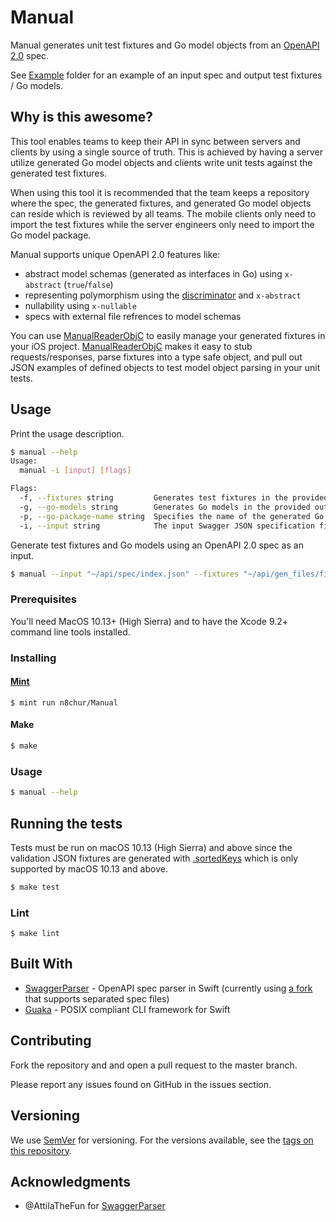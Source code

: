 # Manual

Manual generates unit test fixtures and Go model objects from an [OpenAPI 2.0](https://github.com/OAI/OpenAPI-Specification/blob/master/versions/2.0.md) spec.

See [Example](Example) folder for an example of an input spec and output test fixtures / Go models.

## Why is this awesome?

This tool enables teams to keep their API in sync between servers and clients by using a single source of truth. This is achieved by having a server utilize generated Go model objects and clients write unit tests against the generated test fixtures.

When using this tool it is recommended that the team keeps a repository where the spec, the generated fixtures, and generated Go model objects can reside which is reviewed by all teams. The mobile clients only need to import the test fixtures while the server engineers only need to import the Go model package.

Manual supports unique OpenAPI 2.0 features like:
- abstract model schemas (generated as interfaces in Go) using `x-abstract` (`true`/`false`)
- representing polymorphism using the [discriminator](https://github.com/OAI/OpenAPI-Specification/blob/master/versions/2.0.md#schema-object) and `x-abstract`
- nullability using `x-nullable`
- specs with external file refrences to model schemas

You can use [ManualReaderObjC](https://github.com/n8chur/ManualReaderObjC) to easily manage your generated fixtures in your iOS project. [ManualReaderObjC](https://github.com/n8chur/ManualReaderObjC) makes it easy to stub requests/responses, parse fixtures into a type safe object, and pull out JSON examples of defined objects to test model object parsing in your unit tests.

## Usage

Print the usage description.

```bash
$ manual --help
Usage:
  manual -i [input] [flags]

Flags:
  -f, --fixtures string         Generates test fixtures in the provided output directory.
  -g, --go-models string        Generates Go models in the provided output directory.
  -p, --go-package-name string  Specifies the name of the generated Go package. Defaults to Go models\' output directory name.
  -i, --input string            The input Swagger JSON specification file. (required)
```

Generate test fixtures and Go models using an OpenAPI 2.0 spec as an input.

```bash
$ manual --input "~/api/spec/index.json" --fixtures "~/api/gen_files/fixtures" --go-models "~/api/gen_files/models"
```

### Prerequisites

You'll need MacOS 10.13+ (High Sierra) and to have the Xcode 9.2+ command line tools installed.

### Installing

#### [Mint](https://github.com/yonaskolb/mint)
```
$ mint run n8chur/Manual
```

#### Make
```bash
$ make
```

### Usage

```bash
$ manual --help
```

## Running the tests

Tests must be run on macOS 10.13 (High Sierra) and above since the validation JSON fixtures are generated with [.sortedKeys](https://developer.apple.com/documentation/foundation/jsonencoder.outputformatting/2919670-sortedkeys) which is only supported by macOS 10.13 and above.

```bash
$ make test
```

### Lint

```
$ make lint
```

## Built With

* [SwaggerParser](https://github.com/AttilaTheFun/SwaggerParser) - OpenAPI spec parser in Swift (currently using [a fork](https://github.com/n8chur/SwaggerParser/tree/separated) that supports separated spec files)
* [Guaka](https://github.com/nsomar/Guaka) - POSIX compliant CLI framework for Swift

## Contributing

Fork the repository and and open a pull request to the master branch.

Please report any issues found on GitHub in the issues section.

## Versioning

We use [SemVer](http://semver.org/) for versioning. For the versions available, see the [tags on this repository](https://github.com/n8chur/Manual/tags).

## Acknowledgments

* @AttilaTheFun for [SwaggerParser](https://github.com/AttilaTheFun/SwaggerParser)
